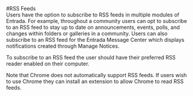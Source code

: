 #RSS Feeds  
Users have the option to subscribe to RSS feeds in multiple modules of Entrada.  For example, throughout a community users can opt to subscribe to an RSS feed to stay up to date on announcements, events, polls, and changes within folders or galleries in a community.  Users can also subscribe to an RSS feed for the Entrada Message Center which displays notifications created through Manage Notices.

To subscribe to an RSS feed the user should have their preferred RSS reader enabled on their computer.

Note that Chrome does not automatically support RSS feeds.  If users wish to use Chrome they can install an extension to allow Chrome to read RSS feeds.
